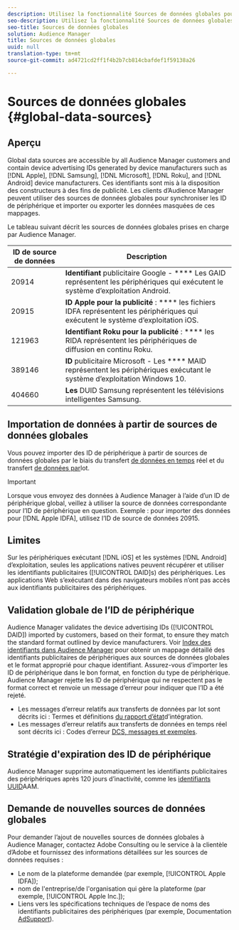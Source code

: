 ```yaml
---
description: Utilisez la fonctionnalité Sources de données globales pour importer les identifiants publicitaires des périphériques.
seo-description: Utilisez la fonctionnalité Sources de données globales pour importer les identifiants publicitaires des périphériques.
seo-title: Sources de données globales
solution: Audience Manager
title: Sources de données globales
uuid: null
translation-type: tm+mt
source-git-commit: ad4721cd2ff1f4b2b7cb814cbafdef1f59138a26

---
```



# Sources de données globales {#global-data-sources}

## Aperçu

Global data sources are accessible by all Audience Manager customers and contain device advertising IDs generated by device manufacturers such as [!DNL Apple], [!DNL Samsung], [!DNL Microsoft], [!DNL Roku], and [!DNL Android] device manufacturers. Ces identifiants sont mis à la disposition des constructeurs à des fins de publicité. Les clients d’Audience Manager peuvent utiliser des sources de données globales pour synchroniser les ID de périphérique et importer ou exporter les données masquées de ces mappages.

Le tableau suivant décrit les sources de données globales prises en charge par Audience Manager.

| ID de source de données | Description |
|---|---|
| 20914 | **Identifiant** publicitaire Google - **** Les GAID représentent les périphériques qui exécutent le système d’exploitation Android. |
| 20915 | **ID Apple pour la publicité** : **** les fichiers IDFA représentent les périphériques qui exécutent le système d’exploitation iOS. |
| 121963 | **Identifiant Roku pour la publicité** : **** les RIDA représentent les périphériques de diffusion en continu Roku. |
| 389146 | **ID** publicitaire Microsoft - Les **** MAID représentent les périphériques exécutant le système d’exploitation Windows 10. |
| 404660 | **Les** DUID Samsung représentent les télévisions intelligentes Samsung. |

## Importation de données à partir de sources de données globales

Vous pouvez importer des ID de périphérique à partir de sources de données globales par le biais du transfert [de données en temps](../integration/sending-audience-data/real-time-data-integration/real-time-data-transfer.md) réel et du transfert [de données par](../integration/sending-audience-data/batch-data-transfer-explained/batch-data-transfer-explained.md)lot.

>[!IMPORTANT]
>
>Lorsque vous envoyez des données à Audience Manager à l’aide d’un ID de périphérique global, veillez à utiliser la source de données correspondante pour l’ID de périphérique en question. Exemple : pour importer des données pour [!DNL Apple IDFA], utilisez l’ID de source de données 20915.

## Limites

Sur les périphériques exécutant [!DNL iOS] et les systèmes [!DNL Android] d’exploitation, seules les applications natives peuvent récupérer et utiliser les identifiants publicitaires ([!UICONTROL DAID]s) des périphériques. Les applications Web s’exécutant dans des navigateurs mobiles n’ont pas accès aux identifiants publicitaires des périphériques.

## Validation globale de l’ID de périphérique

Audience Manager validates the device advertising IDs ([!UICONTROL DAID]) imported by customers, based on their format, to ensure they match the standard format outlined by device manufacturers. Voir [Index des identifiants dans Audience Manager](../reference/ids-in-aam.md) pour obtenir un mappage détaillé des identifiants publicitaires de périphériques aux sources de données globales et le format approprié pour chaque identifiant. Assurez-vous d’importer les ID de périphérique dans le bon format, en fonction du type de périphérique. Audience Manager rejette les ID de périphérique qui ne respectent pas le format correct et renvoie un message d’erreur pour indiquer que l’ID a été rejeté.

* Les messages d’erreur relatifs aux transferts de données par lot sont décrits ici : Termes et définitions [du rapport d’état](../reporting/onboarding-status-report.md#report-terms-conditions)d’intégration.
* Les messages d’erreur relatifs aux transferts de données en temps réel sont décrits ici : Codes d’erreur [DCS, messages et exemples](../api/dcs-intro/dcs-api-reference/dcs-error-codes.md).

## Stratégie d'expiration des ID de périphérique

Audience Manager supprime automatiquement les identifiants publicitaires des périphériques après 120 jours d’inactivité, comme les [identifiants UUID](../faq/faq-privacy.md)AAM.

## Demande de nouvelles sources de données globales

Pour demander l’ajout de nouvelles sources de données globales à Audience Manager, contactez Adobe Consulting ou le service à la clientèle d’Adobe et fournissez des informations détaillées sur les sources de données requises :

* Le nom de la plateforme demandée (par exemple, [!UICONTROL Apple IDFA]);
* nom de l'entreprise/de l'organisation qui gère la plateforme (par exemple, [!UICONTROL Apple Inc.]);
* Liens vers les spécifications techniques de l’espace de noms des identifiants publicitaires des périphériques (par exemple, Documentation [AdSupport](https://developer.apple.com/documentation/adsupport)).
